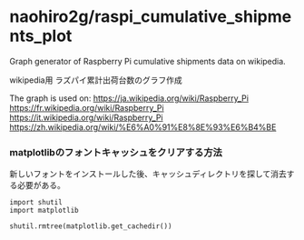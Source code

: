 # naohiro2g/raspi_cumulative_shipments_plot

Graph generator of Raspberry Pi cumulative shipments data on wikipedia.

wikipedia用 ラズパイ累計出荷台数のグラフ作成

The graph is used on:
https://ja.wikipedia.org/wiki/Raspberry_Pi
https://fr.wikipedia.org/wiki/Raspberry_Pi
https://it.wikipedia.org/wiki/Raspberry_Pi
https://zh.wikipedia.org/wiki/%E6%A0%91%E8%8E%93%E6%B4%BE



### matplotlibのフォントキャッシュをクリアする方法

新しいフォントをインストールした後、キャッシュディレクトリを探して消去する必要がある。
```
import shutil
import matplotlib

shutil.rmtree(matplotlib.get_cachedir())
```
